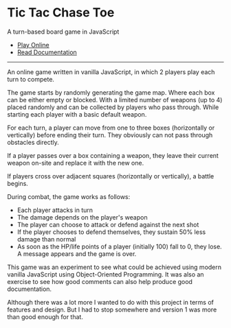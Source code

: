 # Tic Tac Chase Toe

A turn-based board game in JavaScript

- [Play Online](https://tic-tac-chase-toe.surge.sh/)
- [Read Documentation](https://tic-tac-chase-toe.surge.sh/docs/)

----

An online game written in vanilla JavaScript, in which 2 players play each turn to compete. 

The game starts by randomly generating the game map. Where each box can be either empty or blocked. With a limited number of weapons (up to 4) placed randomly and can be collected by players who pass through. While starting each player with a basic default weapon.

For each turn, a player can move from one to three boxes (horizontally or vertically) before ending their turn. They obviously can not pass through obstacles directly.

If a player passes over a box containing a weapon, they leave their current weapon on-site and replace it with the new one.

If players cross over adjacent squares (horizontally or vertically), a battle begins.

During combat, the game works as follows:

- Each player attacks in turn
- The damage depends on the player's weapon
- The player can choose to attack or defend against the next shot
- If the player chooses to defend themselves, they sustain 50% less damage than normal
- As soon as the HP/life points of a player (initially 100) fall to 0, they lose. A message appears and the game is over.

This game was an experiment to see what could be achieved using modern vanilla JavaScript using Object-Oriented Programming. It was also an exercise to see how good comments can also help produce good documentation.

Although there was a lot more I wanted to do with this project in terms of features and design. But I had to stop somewhere and version 1 was more than good enough for that.
